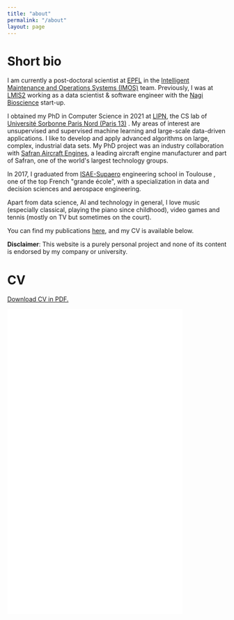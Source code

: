 ```yaml
---
title: "about"
permalink: "/about"
layout: page
---
```


# Short bio

I am currently a post-doctoral scientist at [EPFL](https://www.epfl.ch/) <span class="flag-icon flag-icon-squared flag-icon-ch"></span> in the [Intelligent Maintenance and Operations Systems (IMOS)](https://www.epfl.ch/labs/imos/) team. Previously, I was at [LMIS2](https://lmis2.epfl.ch/) working as a data scientist & software engineer with the [Nagi Bioscience](https://nagibio.ch/) start-up.

I obtained my PhD in Computer Science in 2021 at [LIPN](http://lipn.univ-paris13.fr), the CS lab of [Université Sorbonne Paris Nord (Paris 13)](https://www.univ-paris13.fr/) <span class="flag-icon flag-icon-squared flag-icon-fr"></span>.  My areas of interest are unsupervised and supervised machine learning and large-scale data-driven applications. I like to develop and apply advanced algorithms on large, complex, industrial data sets. My PhD project was an industry collaboration with [Safran Aircraft Engines](https://www.safran-aircraft-engines.com/), a leading aircraft engine manufacturer and part of Safran, one of the world's largest technology groups.

In 2017, I graduated from [ISAE-Supaero](https://www.isae-supaero.fr/) engineering school in Toulouse <span class="flag-icon flag-icon-squared flag-icon-fr"></span>, one of the top French "grande école", with a specialization in data and decision sciences and aerospace engineering.

Apart from data science, AI and technology in general, I love music (especially classical, playing the piano since childhood), video games and tennis (mostly on TV but sometimes on the court).

You can find my publications [here](publications), and my CV is available below.

**Disclaimer**: This website is a purely personal project and none of its content is endorsed by my company or university.

# CV

<p><a href="/files/CV_FlorentForest_2022_EN.pdf"> Download CV in PDF.</a></p>
<p><embed src="/files/CV_FlorentForest_2022_EN.pdf" width="80%" height="700px"/></p>

